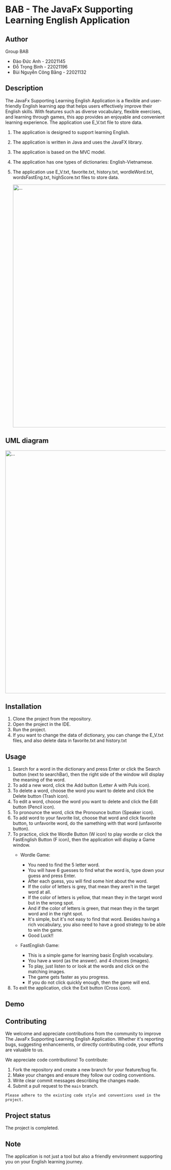 # BAB - The JavaFx Supporting Learning English Application

## Author

Group BAB
- Đào Đức Anh - 22021145
- Đỗ Trọng Bình - 22021196
- Bùi Nguyễn Công Bằng - 22021132

## Description
The JavaFx Supporting Learning English Application is a flexible and user-friendly English learning app that helps users effectively improve their English skills. With features such as diverse vocabulary, flexible exercises, and learning through games, this app provides an enjoyable and convenient learning experience. The application use E_V.txt file to store data.

1. The application is designed to support learning English.
2. The application is written in Java and uses the JavaFX library.
3. The application is based on the MVC model.
4. The application has one types of dictionaries: English-Vietnamese.
5. The application use E_V.txt, favorite.txt, history.txt, wordleWord.txt, wordsFastEng.txt, highScore.txt files to store data.




   <img src="https://github.com/dwcsnh/English-Learning-App/assets/144114071/c30d3184-9d73-4e35-909a-60b64a197adf" alt="..." width="760" />




## UML diagram



   <img src="https://github.com/dwcsnh/English-Learning-App/assets/144114071/dc05571e-2b28-4749-bfc5-5878e35a77b2" alt="..." width="760" />

## Installation
1. Clone the project from the repository.
2. Open the project in the IDE.
3. Run the project.
4. If you want to change the data of dictionary, you can change the E_V.txt files, and also delete data in favorite.txt and history.txt


## Usage
1. Search for a word in the dictionary and press Enter or click the Search button (next to searchBar), then the right side of the window will display the meaning of the word.
2. To add a new word, click the Add button (Letter A with Puls icon).
3. To delete a word, choose the word you want to delete and click the Delete button (Trash icon).
4. To edit a word, choose the word you want to delete and click the Edit button (Pencil icon).
5. To pronounce the word, click the Pronounce button (Speaker icon).
6. To add word to your favorite list, choose that word and click favorite button, to unfavorite word, do the samething with that word (unfavorite button). 
7. To practice, click the Wordle Button (W icon) to play wordle or click the FastEnglish Button (F icon), then the application will display a Game window.
   - Wordle Game:
     + You need to find the 5 letter word.
     + You will have 6 guesses to find what the word is, type down your guess and press Enter.
     + After each guess, you will find some hint about the word.
     + If the color of letters is grey, that mean they aren't in the target word at all.
     + If the color of letters is yellow, that mean they in the target word but in the wrong spot.
     + And if the color of letters is green, that mean they in the target word and in the right spot.
     + It's simple, but it's not easy to find that word. Besides having a rich vocabulary, you also need to have a good strategy to be able to win the game.
     + Good Luck!!
    
   - FastEnglish Game:
     + This is a simple game for learning basic English vocabulary.
     + You have a word (as the answer). and 4 choices (images).
     + To play, just listen to or look at the words and click on the matching images.
     + The game gets faster as you progress.
     + If you do not click quickly enough, then the game will end.
8. To exit the application, click the Exit button (Cross icon).

## Demo

## Contributing
We welcome and appreciate contributions from the community to improve The JavaFx Supporting Learning English Application. Whether it's reporting bugs, suggesting enhancements, or directly contributing code, your efforts are valuable to us.

We appreciate code contributions! To contribute:
1. Fork the repository and create a new branch for your feature/bug fix.
2. Make your changes and ensure they follow our coding conventions.
3. Write clear commit messages describing the changes made.
4. Submit a pull request to the `main` branch.
   
`
Please adhere to the existing code style and conventions used in the project.
`

## Project status
The project is completed.

## Note 
The application is not just a tool but also a friendly environment supporting you on your English learning journey.
